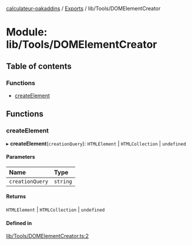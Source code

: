[calculateur-oakaddins](../README.md) / [Exports](../modules.md) / lib/Tools/DOMElementCreator

# Module: lib/Tools/DOMElementCreator

## Table of contents

### Functions

- [createElement](lib_tools_domelementcreator.md#createelement)

## Functions

### createElement

▸ **createElement**(`creationQuery`): `HTMLElement` \| `HTMLCollection` \| `undefined`

#### Parameters

| Name | Type |
| :------ | :------ |
| `creationQuery` | `string` |

#### Returns

`HTMLElement` \| `HTMLCollection` \| `undefined`

#### Defined in

[lib/Tools/DOMElementCreator.ts:2](https://github.com/P0ulpy/Configurateur-OakAddins/blob/48879bc/src/lib/Tools/DOMElementCreator.ts#L2)
